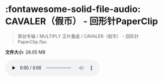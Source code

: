 # :fontawesome-solid-file-audio: CAVALER（假币） - 回形针PaperClip

> 原创专辑 / MULTIPLY 正片叠底 / CAVALER（假币） - 回形针PaperClip.flac

**文件大小**: 28.05 MB

<audio preload="none" controls><source src="https://file.hsyhx.top/原创专辑/MULTIPLY_正片叠底/CAVALER（假币） - 回形针PaperClip.flac" type="audio/mpeg">您的浏览器不支持此音频格式</audio>